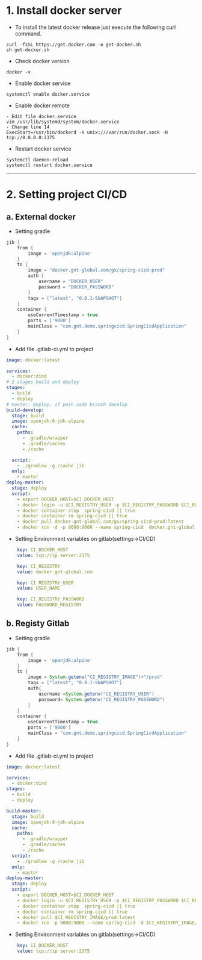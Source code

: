 # 1. Install docker server
- To install the latest docker release just execute the following curl command.
```
curl -fsSL https://get.docker.com -o get-docker.sh
sh get-docker.sh
```
- Check docker version
```
docker -v
```
- Enable docker service
```
systemctl enable docker.service
```
- Enable docker remote
```
- Edit file docker.service
vim /usr/lib/systemd/system/docker.service
- Change line 14 
ExecStart=/usr/bin/dockerd -H unix:///var/run/docker.sock -H tcp://0.0.0.0:2375
```
- Restart docker service
```
systemctl daemon-reload
systemctl restart docker.service
```
---
# 2. Setting project CI/CD
## a. External docker
- Setting gradle
``` gradle
jib {
    from {
        image = 'openjdk:alpine'
    }
    to {
        image = "docker.gnt-global.com/gx/spring-cicd-prod"
        auth {
            username = "DOCKER_USER"
            password = "DOCKER_PASSWORD"
        }
        tags = ["latest", "0.0.1-SNAPSHOT"]
    }
    container {
        useCurrentTimestamp = true
        ports = ['9000']
        mainClass = "com.gnt.demo.springcicd.SpringCicdApplication"
    }
}
```
- Add file .gitlab-ci.yml to project
```yml
image: docker:latest

services:
  - docker:dind
# 2 stages build and deploy
stages:
  - build
  - deploy
# master: Deploy, if push code branch develop
build-develop:
  stage: build
  image: openjdk:8-jdk-alpine
  cache:
    paths:
      - .gradle/wrapper
      - .gradle/caches
      - /cache

  script:
    - ./gradlew -g /cache jib
  only:
    - master
deploy-master:
  stage: deploy
  script:
    - export DOCKER_HOST=$CI_DOCKER_HOST
    - docker login -u $CI_REGISTRY_USER -p $CI_REGISTRY_PASSWORD $CI_REGISTRY
    - docker container stop  spring-cicd || true
    - docker container rm spring-cicd || true
    - docker pull docker.gnt-global.com/gx/spring-cicd-prod:latest
    - docker run -d -p 9000:9000 --name spring-cicd  docker.gnt-global.com/gx/spring-cicd-prod:latest
```
- Setting Environment variables on gitlab(settings->CI/CD)
```yml
    key: CI_DOCKER_HOST
    value: tcp://ip server:2375
```
```yml
    key: CI_REGISTRY
    value: docker.gnt-global.com
```
```yml
    key: CI_REGISTRY_USER
    value: USER_NAME
```
```yml
    key: CI_REGISTRY_PASSWORD
    value: PASSWORD_REGISTRY
```

## b. Registy Gitlab
- Setting gradle
```gradle
jib {
    from {
        image = 'openjdk:alpine'
    }
    to {
        image = System.getenv("CI_REGISTRY_IMAGE")+"/prod"
        tags = ["latest", "0.0.1-SNAPSHOT"]
        auth{
            username =System.getenv("CI_REGISTRY_USER")
            password= System.getenv("CI_REGISTRY_PASSWORD")
        }
    }
    container {
        useCurrentTimestamp = true
        ports = ['9000']
        mainClass = "com.gnt.demo.springcicd.SpringCicdApplication"
    }
}

```
- Add file .gitlab-ci.yml to project
```yml
image: docker:latest

services:
  - docker:dind
stages:
  - build
  - deploy

build-master:
  stage: build
  image: openjdk:8-jdk-alpine
  cache:
    paths:
      - .gradle/wrapper
      - .gradle/caches
      - /cache
  script:
    - ./gradlew -g /cache jib
  only:
    - master
deploy-master:
  stage: deploy
  script:
    - export DOCKER_HOST=$CI_DOCKER_HOST
    - docker login -u $CI_REGISTRY_USER -p $CI_REGISTRY_PASSWORD $CI_REGISTRY
    - docker container stop  spring-cicd || true
    - docker container rm spring-cicd || true
    - docker pull $CI_REGISTRY_IMAGE/prod:latest
    - docker run -p 9000:9000 --name spring-cicd -d $CI_REGISTRY_IMAGE/prod:latest

```
- Setting Environment variables on gitlab(settings->CI/CD)
```yml
    key: CI_DOCKER_HOST
    value: tcp://ip server:2375
```

